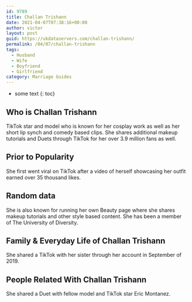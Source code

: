 ```yaml
---
id: 9789
title: Challan Trishann
date: 2021-04-07T07:38:16+00:00
author: victor
layout: post
guid: https://ukdataservers.com/challan-trishann/
permalink: /04/07/challan-trishann
tags:
  - Husband
  - Wife
  - Boyfriend
  - Girlfriend
category: Marriage Guides
---
```


* some text
{: toc}


## Who is Challan Trishann



TikTok star and model who is known for her cosplay work as well as her short lip synch and comedy based clips. She shares additional makeup tutorials and Duets through TikTok for her over 3.9 million fans as well. 

                
                
                
## Prior to Popularity



She first went viral on TikTok after a video of herself showcasing her outfit earned over 35 thousand likes. 

                
                
                
## Random data



She is also known for running her own Beauty page where she shares makeup tutorials and other style based content. She has been a member of The University of Diversity. 

                
                
                
## Family & Everyday Life of Challan Trishann



She shared a TikTok with her sister through her account in September of 2019. 

                
                
                
## People Related With Challan Trishann



She shared a Duet with fellow model and TikTok star Eric Montanez. 

                
              
            
          
          
          